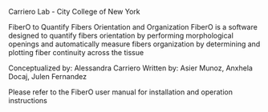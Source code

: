    Carriero Lab - City College of New York

   FiberO to Quantify Fibers Orientation and Organization
   FiberO is a software designed to quantify fibers orientation by performing 
   morphological openings and automatically measure fibers organization by 
   determining and plotting fiber continuity across the tissue

   Conceptualized by: Alessandra Carriero
   Written by: Asier Munoz, Anxhela Docaj, Julen Fernandez

   Please refer to the FiberO user manual for installation and operation instructions
